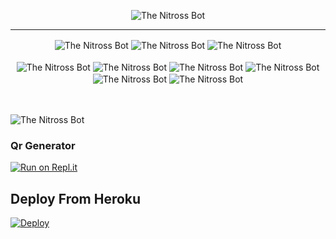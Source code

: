 <p align="center">  <img src="https://readme-typing-svg.herokuapp.com/?color=%23F77311&lines=Nitross+Roboto+Whatsapp+User+Bot" alt="The Nitross Bot" align="center"></p>
<hr/>
<p align="center">
<img src="https://img.shields.io/badge/Nitross-%20Bot-orange" alt="The Nitross Bot" align="center">
<img src="https://github.com/NitrossRoboto/Bot/actions/workflows/docker-image.yml/badge.svg?branch=main" alt="The Nitross Bot" align="center">
  <img src="https://img.shields.io/github/repo-size/NitrossRoboto/Bot" alt="The Nitross Bot" align="center">
  <br/>
  <br/>
  <img src="https://img.shields.io/badge/WhatsApp-25D366?style=for-the-badge&logo=whatsapp&logoColor=white" alt="The Nitross Bot" align="center">
    <img src="https://img.shields.io/badge/GitHub-100000?style=for-the-badge&logo=github&logoColor=white" alt="The Nitross Bot" align="center">
  <img src="https://img.shields.io/badge/Node.js-339933?style=for-the-badge&logo=nodedotjs&logoColor=white" alt="The Nitross Bot" align="center">
  <img src="https://img.shields.io/badge/Heroku-430098?style=for-the-badge&logo=heroku&logoColor=white" alt="The Nitross Bot" align="center">
  <img src="https://img.shields.io/badge/replit-667881?style=for-the-badge&logo=replit&logoColor=white" alt="The Nitross Bot" align="center">
  <img src="https://img.shields.io/badge/YouTube-FF0000?style=for-the-badge&logo=youtube&logoColor=white" alt="The Nitross Bot" align="center">
  
  </p> 
  <br/>
  <br/>
<img src="https://camo.githubusercontent.com/48c1da6d2cab559149bb00d7004f0ac4442c74528382fb475fd74caa91c4ae24/68747470733a2f2f74696e7975726c2e636f6d2f6e6974726f73736c6f676f" alt="The Nitross Bot" align="center"> 
<br/>

<h3><b>Qr Generator</b></h3>

[![Run on Repl.it](https://repl.it/badge/github/phaticusthiccy/WhatsAsenaDuplicated)](https://nitrossroboto.github.io/NitrossQr)
<br/>

## Deploy From Heroku

<a href="https://heroku.com/deploy?template=https://github.com/NitrossRoboto/Bot" target="_blank">
  <img src="https://www.herokucdn.com/deploy/button.svg" alt="Deploy">
</a>



